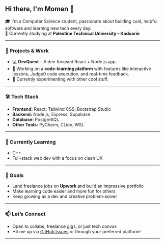 ## Hi there, I'm Momen 👋

🎓 I'm a Computer Science student, passionate about building cool, helpful software and learning new tech every day.  
📍 Currently studying at **Palestine Technical University – Kadoorie**

---

### 🚀 Projects & Work
- 💻 **DevQuest** – A dev-focused React + Node.js app.
- 🧠 Working on a **code-learning platform** with features like interactive lessons, Judge0 code execution, and real-time feedback.  
- 🧪 Currently experimenting with other cool stuff.
---

### 🛠 Tech Stack
- **Frontend:** React, Tailwind CSS, Bootstrap Studio  
- **Backend:** Node.js, Express, Supabase  
- **Database:** PostgreSQL  
- **Other Tools:** PyCharm, CLion, WSL  

---

### 🌱 Currently Learning
- C++
- Full-stack web dev with a focus on clean UX

---

### 🎯 Goals
- Land freelance jobs on **Upwork** and build an impressive portfolio  
- Make learning code easier and more fun for others  
- Keep growing as a dev and creative problem-solver

---

### 📫 Let’s Connect
- Open to collabs, freelance gigs, or just tech convos  
- Hit me up via [GitHub Issues](https://github.com/momen165/momen165/issues) or through your preferred platform!

---
